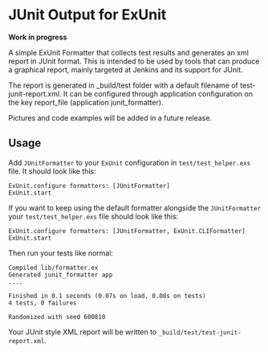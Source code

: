 JUnit Output for ExUnit
=========

**Work in progress**

A simple ExUnit Formatter that collects test results and generates an xml report in JUnit format. This is intended to be used by tools that can produce a graphical report, mainly targeted at Jenkins and its support for JUnit.

The report is generated in _build/test folder with a default filename of test-junit-report.xml. It can be configured through application configuration on the key report_file (application junit_formatter).

Pictures and code examples will be added in a future release.

## Usage

Add `JUnitFormatter` to your `ExUnit` configuration in `test/test_helper.exs` file. It should look like this:

```
ExUnit.configure formatters: [JUnitFormatter]
ExUnit.start
```

If you want to keep using the default formatter alongside the `JUnitFormatter` your `test/test_helper.exs` file should look like this:

```
ExUnit.configure formatters: [JUnitFormatter, ExUnit.CLIFormatter]
ExUnit.start
```

Then run your tests like normal:

```
Compiled lib/formatter.ex
Generated junit_formatter app
....

Finished in 0.1 seconds (0.07s on load, 0.08s on tests)
4 tests, 0 failures

Randomized with seed 600810
```

Your JUnit style XML report will be written to `_build/test/test-junit-report.xml`.
